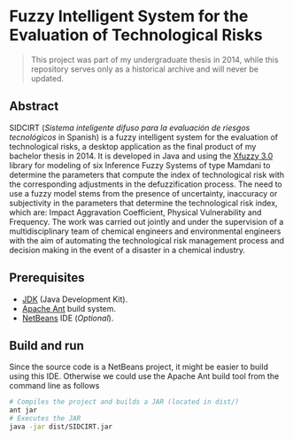 # Fuzzy Intelligent System for the Evaluation of Technological Risks

> This project was part of my undergraduate thesis in 2014, while this repository serves only as a
> historical archive and will never be updated.

## Abstract

SIDCIRT (*Sistema inteligente difuso para la evaluación de riesgos tecnológicos* in Spanish) is a fuzzy intelligent system for the evaluation of technological risks, a desktop application as the final product of my bachelor thesis in 2014.
It is developed in Java and using the [Xfuzzy 3.0](http://www2.imse-cnm.csic.es/Xfuzzy/Xfuzzy_3.5/index.html) library for modeling of six Inference Fuzzy Systems of type Mamdani to determine the parameters that compute the index of technological risk with the corresponding adjustments in the defuzzification process. The need to use a fuzzy model stems from the presence of uncertainty, inaccuracy or subjectivity in the parameters that determine the technological risk index, which are: Impact Aggravation Coefficient, Physical Vulnerability and Frequency. 
The work was carried out jointly and under the supervision of a multidisciplinary team of chemical engineers and environmental engineers with the aim of automating the technological risk management process and decision making in the event of a disaster in a chemical industry.

## Prerequisites

- [JDK](https://jdk.java.net) (Java Development Kit).
- [Apache Ant](https://ant.apache.org/manual/install.html) build system.
- [NetBeans](https://netbeans.apache.org/download/index.html) IDE (*Optional*).

## Build and run

Since the source code is a NetBeans project, it might be easier to build using this IDE. Otherwise we could use the Apache Ant build tool from the command line as follows

```bash
# Compiles the project and builds a JAR (located in dist/)
ant jar
# Executes the JAR
java -jar dist/SIDCIRT.jar
```